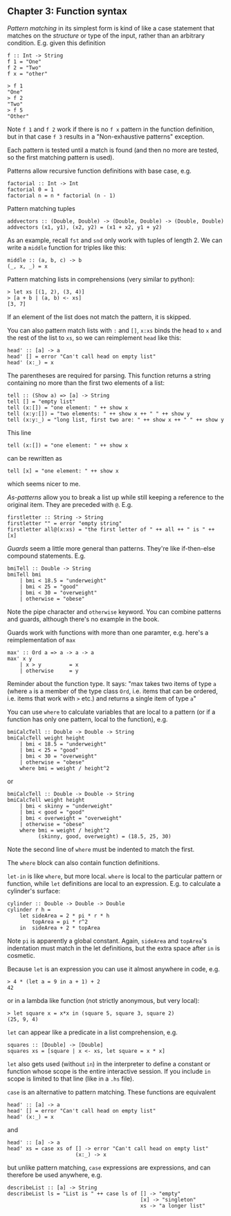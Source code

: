 ## Chapter 3: Function syntax

_Pattern matching_ in its simplest form is kind of like a case statement that
matches on the _structure_ or type of the input, rather than an arbitrary
condition. E.g. given this definition

    f :: Int -> String
    f 1 = "One"
    f 2 = "Two"
    f x = "other"

    > f 1
    "One"
    > f 2
    "Two"
    > f 5
    "Other"

Note `f 1` and `f 2` work if there is no `f x` pattern in the function
definition, but in that case `f 3` results in a "Non-exhaustive patterns"
exception.

Each pattern is tested until a match is found (and then no more are tested, so
the first matching pattern is used).

Patterns allow recursive function definitions with base case, e.g.

    factorial :: Int -> Int
    factorial 0 = 1
    factorial n = n * factorial (n - 1)

Pattern matching tuples

    addvectors :: (Double, Double) -> (Double, Double) -> (Double, Double)
    addvectors (x1, y1), (x2, y2) = (x1 + x2, y1 + y2)

As an example, recall `fst` and `snd` only work with tuples of length 2. We can
write a `middle` function for triples like this:

    middle :: (a, b, c) -> b
    (_, x, _) = x

Pattern matching lists in comprehensions (very similar to python):

    > let xs [(1, 2), (3, 4)]
    > [a + b | (a, b) <- xs]
    [3, 7]

If an element of the list does not match the pattern, it is skipped.

You can also pattern match lists with `:` and `[]`, `x:xs` binds the head to
`x` and the rest of the list to `xs`, so we can reimplement `head` like this:

```
head' :: [a] -> a
head' [] = error "Can't call head on empty list"
head' (x:_) = x
```

The parentheses are required for parsing. This function returns a string
containing no more than the first two elements of a list:

```
tell :: (Show a) => [a] -> String
tell [] = "empty list"
tell (x:[]) = "one element: " ++ show x
tell (x:y:[]) = "two elements: " ++ show x ++ " " ++ show y
tell (x:y:_) = "long list, first two are: " ++ show x ++ " " ++ show y
```

This line

    tell (x:[]) = "one element: " ++ show x

can be rewritten as 

    tell [x] = "one element: " ++ show x

which seems nicer to me.

_As-patterns_ allow you to break a list up while still keeping a reference to
the original item. They are preceded with `@`. E.g.

```
firstletter :: String -> String
firstletter "" = error "empty string"
firstletter all@(x:xs) = "the first letter of " ++ all ++ " is " ++ [x]
```

_Guards_ seem a little more general than patterns. They're like if-then-else
compound statements. E.g.

    bmiTell :: Double -> String
    bmiTell bmi
        | bmi < 18.5 = "underweight"
        | bmi < 25 = "good"
        | bmi < 30 = "overweight"
        | otherwise = "obese"

Note the pipe character and `otherwise` keyword. You can combine patterns and
guards, although there's no example in the book.

Guards work with functions with more than one paramter, e.g. here's a
reimplementation of `max`

    max' :: Ord a => a -> a -> a
    max' x y
        | x > y         = x
        | otherwise     = y

Reminder about the function type. It says: "max takes two items of type `a`
(where `a` is a member of the type class `Ord`, i.e. items that can be ordered,
i.e. items that work with `>` etc.) and returns a single item of type `a`"

You can use `where` to calculate variables that are local to a pattern (or if a
function has only one pattern, local to the function), e.g.

    bmiCalcTell :: Double -> Double -> String
    bmiCalcTell weight height
        | bmi < 18.5 = "underweight"
        | bmi < 25 = "good"
        | bmi < 30 = "overweight"
        | otherwise = "obese"
        where bmi = weight / height^2

or

    bmiCalcTell :: Double -> Double -> String
    bmiCalcTell weight height
        | bmi < skinny = "underweight"
        | bmi < good = "good"
        | bmi < overweight = "overweight"
        | otherwise = "obese"
        where bmi = weight / height^2
              (skinny, good, overweight) = (18.5, 25, 30)

Note the second line of `where` must be indented to match the first.

The `where` block can also contain function definitions.

`let-in` is like `where`, but more local. `where` is local to the particular
pattern or function, while `let` definitions are local to an expression. E.g.
to calculate a cylinder's surface:

    cylinder :: Double -> Double -> Double
    cylinder r h = 
        let sideArea = 2 * pi * r * h
            topArea = pi * r^2
        in  sideArea + 2 * topArea

Note `pi` is apparently a global constant. Again, `sideArea` and `topArea`'s
indentation must match in the let definitions, but the extra space after `in` is
cosmetic.

Because `let` is an expression you can use it almost anywhere in code, e.g.

    > 4 * (let a = 9 in a + 1) + 2
    42

or in a lambda like function (not strictly anonymous, but very local):

```
> let square x = x*x in (square 5, square 3, square 2)
(25, 9, 4)
```

`let` can appear like a predicate in a list comprehension, e.g.

    squares :: [Double] -> [Double]
    squares xs = [square | x <- xs, let square = x * x]

`let` also gets used (without `in`) in the interpreter to define a constant or
function whose scope is the entire interactive session. If you include `in`
scope is limited to that line (like in a `.hs` file).

`case` is an alternative to pattern matching. These functions are equivalent

```
head' :: [a] -> a
head' [] = error "Can't call head on empty list"
head' (x:_) = x
```

and 

```
head' :: [a] -> a
head' xs = case xs of [] -> error "Can't call head on empty list"
                      (x:_) -> x
```

but unlike pattern matching, `case` expressions are expressions, and can
therefore be used anywhere, e.g.

    describeList :: [a] -> String
    describeList ls = "List is " ++ case ls of [] -> "empty"
                                               [x] -> "singleton"
                                               xs -> "a longer list"
